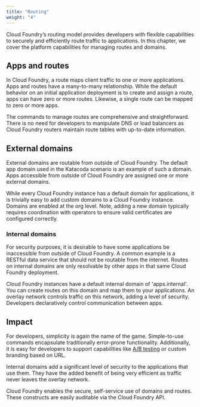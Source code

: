 ```yaml
---
title: "Routing"
weight: "4"
---
```


Cloud Foundry’s routing model provides developers with flexible capabilities to securely and efficiently route traffic to applications. In this chapter, we cover the platform capabilities for managing routes and domains.


## Apps and routes

In Cloud Foundry, a route maps client traffic to one or more applications. Apps and routes have a many-to-many relationship. While the default behavior on an initial application deployment is to create and assign a route, apps can have zero or more routes. Likewise, a single route can be mapped to zero or more apps.

The commands to manage routes are comprehensive and straightforward. There is no need for developers to manipulate DNS or load balancers as Cloud Foundry routers maintain route tables with up-to-date information. 

## External domains

External domains are routable from outside of Cloud Foundry. The default app domain used in the Katacoda scenario is an example of such a domain. Apps accessible from outside of Cloud Foundry are assigned one or more external domains.

While every Cloud Foundry instance has a default domain for applications, it is trivially easy to add custom domains to a Cloud Foundry instance. Domains are enabled at the org level. Note, adding a new domain typically requires coordination with operators to ensure valid certificates are configured correctly.

### Internal domains

For security purposes, it is desirable to have some applications be inaccessible from outside of Cloud Foundry. A common example is a RESTful data service that should not be routable from the internet. Routes  on internal domains are only resolvable by other apps in that same Cloud Foundry deployment.

Cloud Foundry instances have a default internal domain of 'apps.internal'. You can create routes on this domain and map them to your applications. An overlay network controls traffic on this network, adding a level of security. Developers declaratively control communication between apps.

## Impact

For developers, simplicity is again the name of the game. Simple-to-use commands encapsulate traditionally error-prone functionality. Additionally, it is easy for developers to support capabilities like [A/B testing](https://en.wikipedia.org/wiki/A/B_testing) or custom branding based on URL.

Internal domains add a significant level of security to the applications that use them. They have the added benefit of being very efficient as traffic never leaves the overlay network. 

Cloud Foundry enables the secure, self-service use of domains and routes. These constructs are easily auditable via the Cloud Foundry API.
